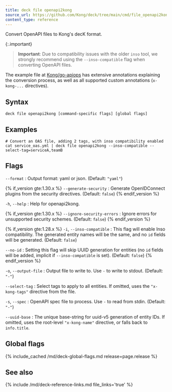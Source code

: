 ```yaml
---
title: deck file openapi2kong
source_url: https://github.com/Kong/deck/tree/main/cmd/file_openapi2kong.go
content_type: reference
---
```


Convert OpenAPI files to Kong's decK format.

{:.important}
> **Important**: Due to compatibility issues with the older `inso` tool, we strongly recommend
using the `--inso-compatible` flag when converting OpenAPI files.

The example file at [Kong/go-apiops](https://github.com/Kong/go-apiops/blob/main/docs/learnservice_oas.yaml)
has extensive annotations explaining the conversion process, as well as all supported 
custom annotations (`x-kong-...` directives).

## Syntax

```
deck file openapi2kong [command-specific flags] [global flags]
```

## Examples

```
# Convert an OAS file, adding 2 tags, with inso compatibility enabled
cat service_oas.yml | deck file openapi2kong --inso-compatible --select-tag=serviceA,teamB
```

## Flags

`--format`
:  Output format: yaml or json. (Default: `"yaml"`)

{% if_version gte:1.30.x %}
`--generate-security`
:  Generate OpenIDConnect plugins from the security directives. (Default: `false`)
{% endif_version %}

`-h`, `--help`
:  Help for openapi2kong.

{% if_version gte:1.30.x %}
`--ignore-security-errors`
: Ignore errors for unsupported security schemes. (Default: `false`)
{% endif_version %}

{% if_version gte:1.28.x %}
`-i`, `--inso-compatible`
:  This flag will enable Inso compatibility. The generated entity names will be the same, and no `id` fields will be generated. (Default: `false`)

`--no-id`
:  Setting this flag will skip UUID generation for entities (no `id` fields will be added, implicit if `--inso-compatible` is set). (Default: `false`)
{% endif_version %}

`-o`, `--output-file`
:  Output file to write to. Use `-` to write to stdout. (Default: `"-"`)

`--select-tag`
:  Select tags to apply to all entities. If omitted, uses the `"x-kong-tags"`
directive from the file.

`-s`, `--spec`
:  OpenAPI spec file to process. Use `-` to read from stdin. (Default: `"-"`)

`--uuid-base`
:  The unique base-string for uuid-v5 generation of entity IDs. If omitted,
uses the root-level `"x-kong-name"` directive, or falls back to `info.title`.

## Global flags

{% include_cached /md/deck-global-flags.md release=page.release %}

## See also

{% include /md/deck-reference-links.md file_links='true' %}


